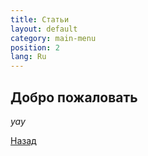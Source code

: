 ```yaml
---
title: Статьи
layout: default
category: main-menu
position: 2
lang: Ru
---
```


## Добро пожаловать

_yay_

[Назад](./)
